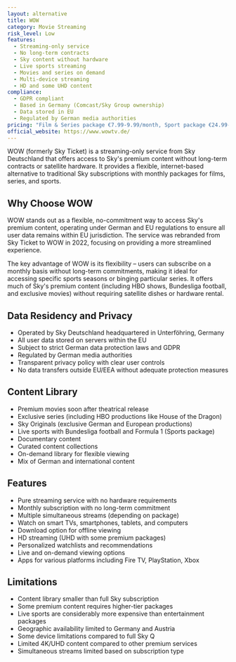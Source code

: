 ```yaml
---
layout: alternative
title: WOW
category: Movie Streaming
risk_level: Low
features:
  - Streaming-only service
  - No long-term contracts
  - Sky content without hardware
  - Live sports streaming
  - Movies and series on demand
  - Multi-device streaming
  - HD and some UHD content
compliance:
  - GDPR compliant
  - Based in Germany (Comcast/Sky Group ownership)
  - Data stored in EU
  - Regulated by German media authorities
pricing: "Film & Series package €7.99-9.99/month, Sport package €24.99-29.99/month, or combined packages"
official_website: https://www.wowtv.de/
---
```


WOW (formerly Sky Ticket) is a streaming-only service from Sky Deutschland that offers access to Sky's premium content without long-term contracts or satellite hardware. It provides a flexible, internet-based alternative to traditional Sky subscriptions with monthly packages for films, series, and sports.

## Why Choose WOW

WOW stands out as a flexible, no-commitment way to access Sky's premium content, operating under German and EU regulations to ensure all user data remains within EU jurisdiction. The service was rebranded from Sky Ticket to WOW in 2022, focusing on providing a more streamlined experience.

The key advantage of WOW is its flexibility – users can subscribe on a monthly basis without long-term commitments, making it ideal for accessing specific sports seasons or binging particular series. It offers much of Sky's premium content (including HBO shows, Bundesliga football, and exclusive movies) without requiring satellite dishes or hardware rental.

## Data Residency and Privacy

- Operated by Sky Deutschland headquartered in Unterföhring, Germany
- All user data stored on servers within the EU
- Subject to strict German data protection laws and GDPR
- Regulated by German media authorities
- Transparent privacy policy with clear user controls
- No data transfers outside EU/EEA without adequate protection measures

## Content Library

- Premium movies soon after theatrical release
- Exclusive series (including HBO productions like House of the Dragon)
- Sky Originals (exclusive German and European productions)
- Live sports with Bundesliga football and Formula 1 (Sports package)
- Documentary content
- Curated content collections
- On-demand library for flexible viewing
- Mix of German and international content

## Features

- Pure streaming service with no hardware requirements
- Monthly subscription with no long-term commitment
- Multiple simultaneous streams (depending on package)
- Watch on smart TVs, smartphones, tablets, and computers
- Download option for offline viewing
- HD streaming (UHD with some premium packages)
- Personalized watchlists and recommendations
- Live and on-demand viewing options
- Apps for various platforms including Fire TV, PlayStation, Xbox

## Limitations

- Content library smaller than full Sky subscription
- Some premium content requires higher-tier packages
- Live sports are considerably more expensive than entertainment packages
- Geographic availability limited to Germany and Austria
- Some device limitations compared to full Sky Q
- Limited 4K/UHD content compared to other premium services
- Simultaneous streams limited based on subscription type